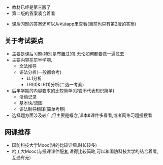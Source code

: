 * 教材已经是第三版了
* 第二版的答案凑合着看
- 课后习题的答案还可以从`考途`app里查看(目前也只有第2版的答案)
## 关于考试要点
- 主要是课后习题(特别是布置过的),无论如何都要做一遍过去
- 主要内容在前半学期,
  - 文法推导
  - 语法分析(一般都会考)
    - LL1分析
    - LR(0)&LR(1)分析(二选一考察)
- 后半学期的内容要求的比较简单(尽管不代表知识简单)
    - 活动记录
    - 基本快/流图
    - 语法制导翻译(简单考察)
- 选择题方面涉及较广,但主要是概念,课本&课件多看看,或者网络习题搜搜看
## 网课推荐
- 国防科技大学Mooc(讲的比较详细,时长较多)
- 哈工大Mooc(与授课课件配套,讲得比较简略,可以和国防科技大学的结合着看,互通有无)